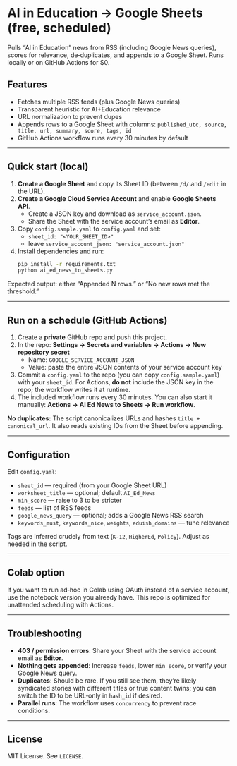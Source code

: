 # AI in Education → Google Sheets (free, scheduled)

Pulls “AI in Education” news from RSS (including Google News queries), scores for relevance, de‑duplicates, and appends to a Google Sheet. Runs locally or on GitHub Actions for $0.

## Features
- Fetches multiple RSS feeds (plus Google News queries)
- Transparent heuristic for AI+Education relevance
- URL normalization to prevent dupes
- Appends rows to a Google Sheet with columns:
  `published_utc, source, title, url, summary, score, tags, id`
- GitHub Actions workflow runs every 30 minutes by default

---

## Quick start (local)

1. **Create a Google Sheet** and copy its Sheet ID (between `/d/` and `/edit` in the URL).
2. **Create a Google Cloud Service Account** and enable **Google Sheets API**.
   - Create a JSON key and download as `service_account.json`.
   - Share the Sheet with the service account’s email as **Editor**.
3. Copy `config.sample.yaml` to `config.yaml` and set:
   - `sheet_id: "<YOUR_SHEET_ID>"`
   - leave `service_account_json: "service_account.json"`
4. Install dependencies and run:
   ```bash
   pip install -r requirements.txt
   python ai_ed_news_to_sheets.py
   ```

Expected output: either “Appended N rows.” or “No new rows met the threshold.”

---

## Run on a schedule (GitHub Actions)

1. Create a **private** GitHub repo and push this project.
2. In the repo: **Settings → Secrets and variables → Actions → New repository secret**  
   - Name: `GOOGLE_SERVICE_ACCOUNT_JSON`  
   - Value: paste the entire JSON contents of your service account key
3. Commit a `config.yaml` to the repo (you can copy `config.sample.yaml`) with your `sheet_id`. For Actions, **do not** include the JSON key in the repo; the workflow writes it at runtime.
4. The included workflow runs every 30 minutes. You can also start it manually: **Actions → AI Ed News to Sheets → Run workflow**.

**No duplicates:** The script canonicalizes URLs and hashes `title + canonical_url`. It also reads existing IDs from the Sheet before appending.

---

## Configuration

Edit `config.yaml`:

- `sheet_id` — required (from your Google Sheet URL)
- `worksheet_title` — optional; default `AI_Ed_News`
- `min_score` — raise to 3 to be stricter
- `feeds` — list of RSS feeds
- `google_news_query` — optional; adds a Google News RSS search
- `keywords_must`, `keywords_nice`, `weights`, `eduish_domains` — tune relevance

Tags are inferred crudely from text (`K-12`, `HigherEd`, `Policy`). Adjust as needed in the script.

---

## Colab option

If you want to run ad‑hoc in Colab using OAuth instead of a service account, use the notebook version you already have. This repo is optimized for unattended scheduling with Actions.

---

## Troubleshooting

- **403 / permission errors**: Share your Sheet with the service account email as **Editor**.
- **Nothing gets appended**: Increase `feeds`, lower `min_score`, or verify your Google News query.
- **Duplicates**: Should be rare. If you still see them, they’re likely syndicated stories with different titles or true content twins; you can switch the ID to be URL‑only in `hash_id` if desired.
- **Parallel runs**: The workflow uses `concurrency` to prevent race conditions.

---

## License

MIT License. See `LICENSE`.
